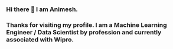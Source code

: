 ### Hi there 👋 I am Animesh.

### Thanks for visiting my profile. I am a Machine Learning Engineer / Data Scientist by profession and currently associated with Wipro.

<!--
**Animesh-Bagchi/Animesh-Bagchi** is a ✨ _special_ ✨ repository because its `README.md` (this file) appears on your GitHub profile.

Here are some ideas to get you started:

- 🌱 I’m currently learning on Deep Learning and Computer Vision and integrate them with external appliances like Drone, Camera.
- 📫 How to reach me: animeshother@gmail.com, animeshbagchi14@gmail.com
- ⚡ Fun fact: Humans are hooked up and Machine are learning. 
-->
